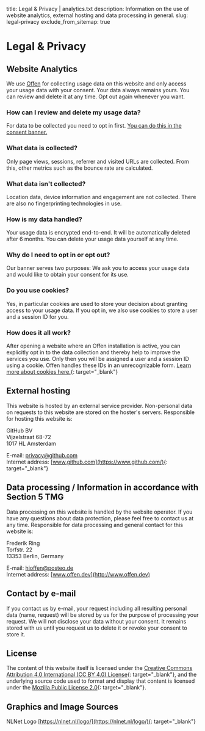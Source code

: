 title: Legal & Privacy | analytics.txt
description: Information on the use of website analytics, external hosting and data processing in general.
slug: legal-privacy
exclude_from_sitemap: true


# Legal & Privacy

## Website Analytics
We use [Offen](https://offen.analyticstxt.org/) for collecting usage data on this website and only access your usage data with your consent. Your data always remains yours. You can review and delete it at any time. Opt out again whenever you want.

### How can I review and delete my usage data?
For data to be collected you need to opt in first. [You can do this in the consent banner.](https://offen.analyticstxt.org/#consent-banner)

### What data is collected?
Only page views, sessions, referrer and visited URLs are collected. From this, other metrics such as the bounce rate are calculated.

### What data isn't collected?
Location data, device information and engagement are not collected. There are also no fingerprinting technologies in use.

### How is my data handled?
Your usage data is encrypted end-to-end. It will be automatically deleted after 6 months. You can delete your usage data yourself at any time.

### Why do I need to opt in or opt out?
Our banner serves two purposes: We ask you to access your usage data and would like to obtain your consent for its use.

### Do you use cookies?
Yes, in particular cookies are used to store your decision about granting access to your usage data. If you opt in, we also use cookies to store a user and a session ID for you.

### How does it all work?
After opening a website where an Offen installation is active, you can explicitly opt in to the data collection and thereby help to improve the services you use. Only then you will be assigned a user and a session ID using a cookie. Offen handles these IDs in an unrecognizable form. [Learn more about cookies here.](https://en.wikipedia.org/wiki/HTTP_cookie){: target="_blank"}

## External hosting
This website is hosted by an external service provider. Non-personal data on requests to this website are stored on the hoster's servers. Responsible for hosting this website is:

GitHub BV  
Vijzelstraat 68-72  
1017 HL Amsterdam

E-mail: [privacy@github.com](privacy@github.com)  
Internet address: [www.github.com](https://www.github.com/){: target="_blank"}

## Data processing / Information in accordance with Section 5 TMG
Data processing on this website is handled by the website operator. If you have any questions about data protection, please feel free to contact us at any time. Responsible for data processing and general contact for this website is:

Frederik Ring  
Torfstr. 22  
13353 Berlin, Germany  

E-mail: [hioffen@posteo.de](mailto:hioffen@posteo.de)  
Internet address: [www.offen.dev](http://www.offen.dev)

## Contact by e-mail
If you contact us by e-mail, your request including all resulting personal data (name, request) will be stored by us for the purpose of processing your request. We will not disclose your data without your consent. It remains stored with us until you request us to delete it or revoke your consent to store it.

## License
The content of this website itself is licensed under the [Creative Commons Attribution 4.0 International (CC BY 4.0) License](https://creativecommons.org/licenses/by/4.0/){: target="_blank"}, and the underlying source code used to format and display that content is licensed under the [Mozilla Public License 2.0](https://github.com/offen/analyticstxt-website/blob/main/LICENSE){: target="_blank"}.

## Graphics and Image Sources
NLNet Logo [https://nlnet.nl/logo/](https://nlnet.nl/logo/){: target="_blank"}
